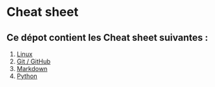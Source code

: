 # Cheat sheet
## Ce dépot contient les Cheat sheet suivantes :

1. [Linux](https://github.com/ylixaerde/Cheat_sheet/blob/master/cheat_sheet_linux.md)
2. [Git / GitHub](https://github.com/ylixaerde/Cheat_sheet/blob/master/cheat_sheet_git_gh.md)
3. [Markdown](https://github.com/ylixaerde/Cheat_sheet/blob/master/cheat_sheet_markdown.md)
4. [Python](https://github.com/ylixaerde/Cheat_sheet/blob/master/cheat_sheet_python.md)
